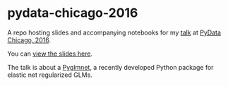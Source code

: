 # pydata-chicago-2016
A repo hosting slides and accompanying notebooks
for my [talk](http://pydata.org/chicago2016/schedule/presentation/15/)
at [PyData Chicago, 2016](http://pydata.org/chicago2016/).

You can [view the slides here](http://pavanramkumar.github.io/pydata-chicago-2016/index.html).

The talk is about a [Pyglmnet](http://github.com/pavanramkumar/pyglmnet),
a recently developed Python package for elastic net regularized GLMs.
